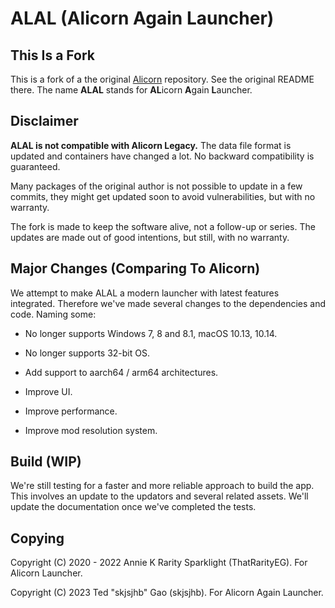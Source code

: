 # ALAL (Alicorn Again Launcher)

## This Is a Fork

This is a fork of a the original [Alicorn](https://github.com/Andy-K-Sparklight/Alicorn) repository. See the original README there. The name **ALAL** stands for **AL**icorn **A**gain **L**auncher. 

## Disclaimer

**ALAL is not compatible with Alicorn Legacy.** The data file format is updated and containers have changed a lot. No backward compatibility is guaranteed.

Many packages of the original author is not possible to update in a few commits, they might get updated soon to avoid vulnerabilities, but with no warranty.

The fork is made to keep the software alive, not a follow-up or series. The updates are made out of good intentions, but still, with no warranty.

## Major Changes (Comparing To Alicorn)

We attempt to make ALAL a modern launcher with latest features integrated. Therefore we've made several changes to the dependencies and code. Naming some:

- No longer supports Windows 7, 8 and 8.1, macOS 10.13, 10.14.

- No longer supports 32-bit OS.

- Add support to aarch64 / arm64 architectures.

- Improve UI.

- Improve performance.

- Improve mod resolution system.

## Build (WIP)

We're still testing for a faster and more reliable approach to build the app. This involves an update to the updators and several related assets. We'll update the documentation once we've completed the tests.

## Copying

Copyright (C) 2020 - 2022 Annie K Rarity Sparklight (ThatRarityEG). For Alicorn Launcher.

Copyright (C) 2023 Ted "skjsjhb" Gao (skjsjhb). For Alicorn Again Launcher.

# 

